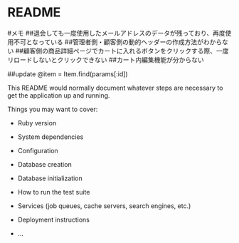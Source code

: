 # README

#メモ
##退会しても一度使用したメールアドレスのデータが残っており、再度使用不可となっている
##管理者側・顧客側の動的ヘッダーの作成方法がわからない
##顧客側の商品詳細ページでカートに入れるボタンをクリックする際、一度リロードしないとクリックできない
##カート内編集機能が分からない


##update
    @item = Item.find(params[:id])

This README would normally document whatever steps are necessary to get the
application up and running.

Things you may want to cover:

* Ruby version

* System dependencies

* Configuration

* Database creation

* Database initialization

* How to run the test suite

* Services (job queues, cache servers, search engines, etc.)

* Deployment instructions

* ...
